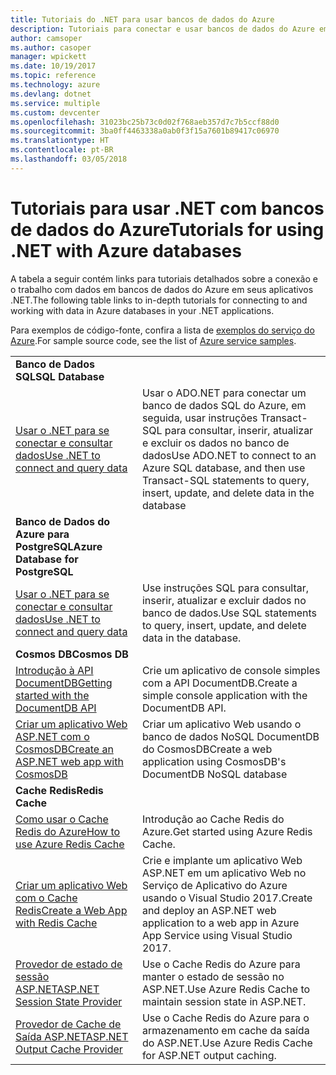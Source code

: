 ```yaml
---
title: Tutoriais do .NET para usar bancos de dados do Azure
description: Tutoriais para conectar e usar bancos de dados do Azure em seus aplicativos .NET.
author: camsoper
ms.author: casoper
manager: wpickett
ms.date: 10/19/2017
ms.topic: reference
ms.technology: azure
ms.devlang: dotnet
ms.service: multiple
ms.custom: devcenter
ms.openlocfilehash: 31023bc25b73c0d02f768aeb357d7c7b5ccf88d0
ms.sourcegitcommit: 3ba0ff4463338a0ab0f3f15a7601b89417c06970
ms.translationtype: HT
ms.contentlocale: pt-BR
ms.lasthandoff: 03/05/2018
---
```

# <a name="tutorials-for-using-net-with-azure-databases"></a><span data-ttu-id="5cc33-103">Tutoriais para usar .NET com bancos de dados do Azure</span><span class="sxs-lookup"><span data-stu-id="5cc33-103">Tutorials for using .NET with Azure databases</span></span>

<span data-ttu-id="5cc33-104">A tabela a seguir contém links para tutoriais detalhados sobre a conexão e o trabalho com dados em bancos de dados do Azure em seus aplicativos .NET.</span><span class="sxs-lookup"><span data-stu-id="5cc33-104">The following table links to in-depth tutorials for connecting to and working with data in Azure databases in your .NET applications.</span></span>

<span data-ttu-id="5cc33-105">Para exemplos de código-fonte, confira a lista de [exemplos do serviço do Azure](https://azure.microsoft.com/resources/samples/?platform=dotnet).</span><span class="sxs-lookup"><span data-stu-id="5cc33-105">For sample source code, see the list of [Azure service samples](https://azure.microsoft.com/resources/samples/?platform=dotnet).</span></span>

| | |
|---|---|
| <span data-ttu-id="5cc33-106">**Banco de Dados SQL**</span><span class="sxs-lookup"><span data-stu-id="5cc33-106">**SQL Database**</span></span> ||
| <span data-ttu-id="5cc33-107">[Usar o .NET para se conectar e consultar dados][1]</span><span class="sxs-lookup"><span data-stu-id="5cc33-107">[Use .NET to connect and query data][1]</span></span> | <span data-ttu-id="5cc33-108">Usar o ADO.NET para conectar um banco de dados SQL do Azure, em seguida, usar instruções Transact-SQL para consultar, inserir, atualizar e excluir os dados no banco de dados</span><span class="sxs-lookup"><span data-stu-id="5cc33-108">Use ADO.NET to connect to an Azure SQL database, and then use Transact-SQL statements to query, insert, update, and delete data in the database</span></span> | 
| <span data-ttu-id="5cc33-109">**Banco de Dados do Azure para PostgreSQL**</span><span class="sxs-lookup"><span data-stu-id="5cc33-109">**Azure Database for PostgreSQL**</span></span> ||
| <span data-ttu-id="5cc33-110">[Usar o .NET para se conectar e consultar dados][2]</span><span class="sxs-lookup"><span data-stu-id="5cc33-110">[Use .NET to connect and query data][2]</span></span> | <span data-ttu-id="5cc33-111">Use instruções SQL para consultar, inserir, atualizar e excluir dados no banco de dados.</span><span class="sxs-lookup"><span data-stu-id="5cc33-111">Use SQL statements to query, insert, update, and delete data in the database.</span></span> | 
| <span data-ttu-id="5cc33-112">**Cosmos DB**</span><span class="sxs-lookup"><span data-stu-id="5cc33-112">**Cosmos DB**</span></span> ||
| <span data-ttu-id="5cc33-113">[Introdução à API DocumentDB][4]</span><span class="sxs-lookup"><span data-stu-id="5cc33-113">[Getting started with the DocumentDB API][4]</span></span> | <span data-ttu-id="5cc33-114">Crie um aplicativo de console simples com a API DocumentDB.</span><span class="sxs-lookup"><span data-stu-id="5cc33-114">Create a simple console application with the DocumentDB API.</span></span> | 
| <span data-ttu-id="5cc33-115">[Criar um aplicativo Web ASP.NET com o CosmosDB][3]</span><span class="sxs-lookup"><span data-stu-id="5cc33-115">[Create an ASP.NET web app with CosmosDB][3]</span></span> | <span data-ttu-id="5cc33-116">Criar um aplicativo Web usando o banco de dados NoSQL DocumentDB do CosmosDB</span><span class="sxs-lookup"><span data-stu-id="5cc33-116">Create a web application using CosmosDB's DocumentDB NoSQL database</span></span> | 
| <span data-ttu-id="5cc33-117">**Cache Redis**</span><span class="sxs-lookup"><span data-stu-id="5cc33-117">**Redis Cache**</span></span> | |
| <span data-ttu-id="5cc33-118">[Como usar o Cache Redis do Azure][6]</span><span class="sxs-lookup"><span data-stu-id="5cc33-118">[How to use Azure Redis Cache][6]</span></span> | <span data-ttu-id="5cc33-119">Introdução ao Cache Redis do Azure.</span><span class="sxs-lookup"><span data-stu-id="5cc33-119">Get started using Azure Redis Cache.</span></span> |
| <span data-ttu-id="5cc33-120">[Criar um aplicativo Web com o Cache Redis][5]</span><span class="sxs-lookup"><span data-stu-id="5cc33-120">[Create a Web App with Redis Cache][5]</span></span> | <span data-ttu-id="5cc33-121">Crie e implante um aplicativo Web ASP.NET em um aplicativo Web no Serviço de Aplicativo do Azure usando o Visual Studio 2017.</span><span class="sxs-lookup"><span data-stu-id="5cc33-121">Create and deploy an ASP.NET web application to a web app in Azure App Service using Visual Studio 2017.</span></span>  | 
| <span data-ttu-id="5cc33-122">[Provedor de estado de sessão ASP.NET][7]</span><span class="sxs-lookup"><span data-stu-id="5cc33-122">[ASP.NET Session State Provider][7]</span></span> | <span data-ttu-id="5cc33-123">Use o Cache Redis do Azure para manter o estado de sessão no ASP.NET.</span><span class="sxs-lookup"><span data-stu-id="5cc33-123">Use Azure Redis Cache to maintain session state in ASP.NET.</span></span>  | 
| <span data-ttu-id="5cc33-124">[Provedor de Cache de Saída ASP.NET][8]</span><span class="sxs-lookup"><span data-stu-id="5cc33-124">[ASP.NET Output Cache Provider][8]</span></span> | <span data-ttu-id="5cc33-125">Use o Cache Redis do Azure para o armazenamento em cache da saída do ASP.NET.</span><span class="sxs-lookup"><span data-stu-id="5cc33-125">Use Azure Redis Cache for ASP.NET output caching.</span></span>  | 
 

[1]: /azure/sql-database/sql-database-connect-query-dotnet
[2]: /azure/postgresql/connect-csharp
[3]: /azure/cosmos-db/documentdb-dotnet-application
[4]: /azure/cosmos-db/documentdb-dotnetcore-get-started
[5]: /azure/redis-cache/cache-web-app-howto
[6]: /azure/redis-cache/cache-dotnet-how-to-use-azure-redis-cache
[7]: /azure/redis-cache/cache-aspnet-session-state-provider
[8]: /azure/redis-cache/cache-aspnet-output-cache-provider

